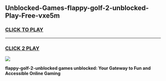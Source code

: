 
## Unblocked-Games-flappy-golf-2-unblocked-Play-Free-vxe5m
<h3>
<a href="https://premium76.site?title=flappy-golf-2-unblocked&ref=10A">CLICK TO PLAY</a></h3>
<hr>

<h3>
<a href="https://premium76.site?title=flappy-golf-2-unblocked&ref=10A">CLICK 2 PLAY</a>
  
</h3>

<a href="https://premium76.site?title=flappy-golf-2-unblocked&ref=10A"><img src="https://clearcache.store/games.png"></a>


**flappy-golf-2-unblocked games unblocked: Your Gateway to Fun and Accessible Online Gaming**
